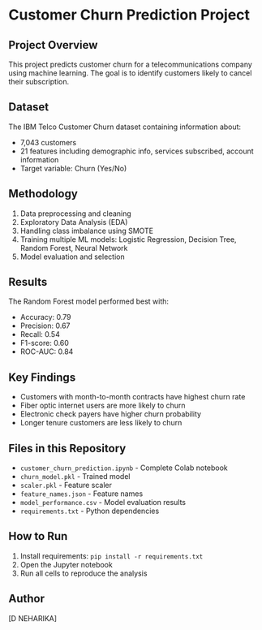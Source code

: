 # Customer Churn Prediction Project

## Project Overview
This project predicts customer churn for a telecommunications company using machine learning. The goal is to identify customers likely to cancel their subscription.

## Dataset
The IBM Telco Customer Churn dataset containing information about:
- 7,043 customers
- 21 features including demographic info, services subscribed, account information
- Target variable: Churn (Yes/No)

## Methodology
1. Data preprocessing and cleaning
2. Exploratory Data Analysis (EDA)
3. Handling class imbalance using SMOTE
4. Training multiple ML models: Logistic Regression, Decision Tree, Random Forest, Neural Network
5. Model evaluation and selection

## Results
The Random Forest model performed best with:
- Accuracy: 0.79
- Precision: 0.67
- Recall: 0.54
- F1-score: 0.60
- ROC-AUC: 0.84

## Key Findings
- Customers with month-to-month contracts have highest churn rate
- Fiber optic internet users are more likely to churn
- Electronic check payers have higher churn probability
- Longer tenure customers are less likely to churn

## Files in this Repository
- `customer_churn_prediction.ipynb` - Complete Colab notebook
- `churn_model.pkl` - Trained model
- `scaler.pkl` - Feature scaler
- `feature_names.json` - Feature names
- `model_performance.csv` - Model evaluation results
- `requirements.txt` - Python dependencies

## How to Run
1. Install requirements: `pip install -r requirements.txt`
2. Open the Jupyter notebook
3. Run all cells to reproduce the analysis

## Author
[D NEHARIKA]
